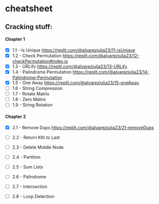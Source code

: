 # cheatsheet

## Cracking stuff:

#### Chapter 1 
- [x] 1.1 - Is Unique https://replit.com/@alvarezjulia23/11-isUnique
- [x] 1.2 - Check Permutation https://replit.com/@alvarezjulia23/12-checkPermutation#index.js
- [x] 1.3 - URLify https://replit.com/@alvarezjulia23/13-URLify
- [x] 1.4 - Palindrome Permutation https://replit.com/@alvarezjulia23/14-Palindrome-Permutation
- [x] 1.5 - One Away https://replit.com/@alvarezjulia23/15-oneAway
- [ ] 1.6 - String Compression
- [ ] 1.7 - Rotate Matrix
- [ ] 1.8 - Zero Matrix
- [ ] 1.9 - String Rotation 

#### Chapter 2 
- [x] 2.1 - Remove Dups https://replit.com/@alvarezjulia23/21-removeDups
- [ ] 2.2 - Return Kth to Last
- [ ] 2.3 - Delete Middle Node
- [ ] 2.4 - Partition
- [ ] 2.5 - Sum Lists
- [ ] 2.6 - Palindrome
- [ ] 2.7 - Intersection
- [ ] 2.8 - Loop Detection

